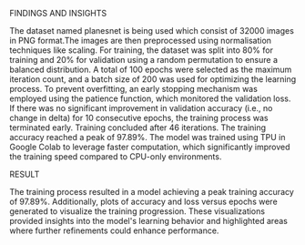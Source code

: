 FINDINGS AND INSIGHTS

The dataset named planesnet is being used which consist of 32000 images in PNG format.The images are then preprocessed using normalisation techniques like scaling.
For training, the dataset was split into 80% for training and 20% for validation using a random permutation to ensure a balanced distribution. A total of 100 epochs were selected as the maximum iteration count, and a batch size of 200 was used for optimizing the learning process. To prevent overfitting, an early stopping mechanism was employed using the patience function, which monitored the validation loss. If there was no significant improvement in validation accuracy (i.e., no change in delta) for 10 consecutive epochs, the training process was terminated early.
Training concluded after 46 iterations. The training accuracy reached a peak of 97.89%. The model was trained using TPU in Google Colab to leverage faster computation, which significantly improved the training speed compared to CPU-only environments.

RESULT

The training process resulted in a model achieving a peak training accuracy of 97.89%. Additionally, plots of accuracy and loss versus epochs were generated to visualize the training progression. These visualizations provided insights into the model's learning behavior and highlighted areas where further refinements could enhance performance.
